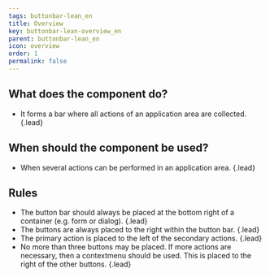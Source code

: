 ```yaml
---
tags: buttonbar-lean_en
title: Overview
key: buttonbar-lean-overview_en
parent: buttonbar-lean_en
icon: overview
order: 1
permalink: false  
---
```


## What does the component do?
* It forms a bar where all actions of an application area are collected. {.lead}

## When should the component be used?
* When several actions can be performed in an application area. {.lead}

## Rules
* The button bar should always be placed at the bottom right of a container (e.g. form or dialog). {.lead}
* The buttons are always placed to the right within the button bar. {.lead}
* The primary action is placed to the left of the secondary actions. {.lead}
* No more than three <sbb-link variant="inline" type="button" href="/en/design-system/lean/components/button">buttons</sbb-link>  may be placed. If more actions are necessary, then a <sbb-link variant="inline" type="button" href="/en/design-system/lean/components/contextmenu">contextmenu</sbb-link> should be used. This is placed to the right of the other buttons. {.lead}
